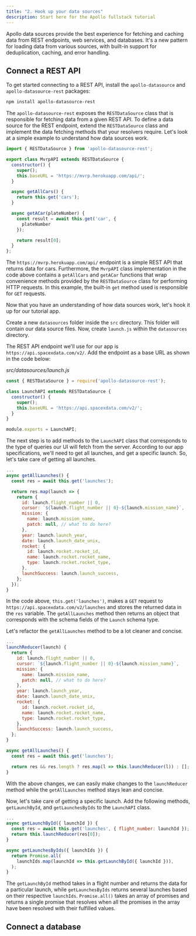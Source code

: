 ```yaml
---
title: "2. Hook up your data sources"
description: Start here for the Apollo fullstack tutorial
---
```


Apollo data sources provide the best experience for fetching and caching data from REST endpoints, web services, and databases. It's a new pattern for loading data from various sources, with built-in support for deduplication, caching, and error handling.

<h2 id="rest-api">Connect a REST API</h2>

To get started connecting to a REST API, install the `apollo-datasource` and `apollo-datasource-rest` packages:

```bash
npm install apollo-datasource-rest
```

The `apollo-datasource-rest` exposes the `RESTDataSource` class that is responsible for fetching data from a given REST API. To define a data source for the REST endpoint, extend the `RESTDataSource` class and implement the data fetching methods that your resolvers require. Let's look at a simple example to understand how data sources work.

```js
import { RESTDataSource } from 'apollo-datasource-rest';

export class MvrpAPI extends RESTDataSource {
  constructor() {
    super();
    this.baseURL = 'https://mvrp.herokuapp.com/api/';
  }

  async getAllCars() {
    return this.get('cars');
  }

  async getACar(plateNumber) {
    const result = await this.get('car', {
      plateNumber
    });

    return result[0];
  }
};
```

The `https://mvrp.herokuapp.com/api/` endpoint is a simple REST API that returns data for cars. Furthermore, the `MvrpAPI` class implementation in the code above contains a `getAllCars` and `getACar` functions that wrap convenience methods provided by the `RESTDataSource` class for performing HTTP requests. In this example, the built-in `get` method used is responsible for `GET` requests.

Now that you have an understanding of how data sources work, let's hook it up for our tutorial app.

Create a new `datasources` folder inside the `src` directory. This folder will contain our data source files. Now, create `launch.js` within the `datasources` directory.

The REST API endpoint we'll use for our app is `https://api.spacexdata.com/v2/`. Add the endpoint as a base URL as shown in the code below:

_src/datasources/launch.js_

```js
const { RESTDataSource } = require('apollo-datasource-rest');

class LaunchAPI extends RESTDataSource {
  constructor() {
    super();
    this.baseURL = 'https://api.spacexdata.com/v2/';
  }
}

module.exports = LaunchAPI;
```

The next step is to add methods to the `LaunchAPI` class that corresponds to the type of queries our UI will fetch from the server. According to our app specifications, we'll need to get all launches, and get a specific launch. So, let's take care of getting all launches.

```js
...
async getAllLaunches() {
  const res = await this.get('launches');

  return res.map(launch => {
    return {
      id: launch.flight_number || 0,
      cursor: `${launch.flight_number || 0}-${launch.mission_name}`,
      mission: {
        name: launch.mission_name,
        patch: null, // what to do here?
      },
      year: launch.launch_year,
      date: launch.launch_date_unix,
      rocket: {
        id: launch.rocket.rocket_id,
        name: launch.rocket.rocket_name,
        type: launch.rocket.rocket_type,
      },
      launchSuccess: launch.launch_success,
    };
  });
}
```

In the code above, `this.get('launches')`, makes a `GET` request to `https://api.spacexdata.com/v2/launches` and stores the returned data in the `res` variable. The `getAllLaunches` method then returns an object that corresponds with the schema fields of the `Launch` schema type.

Let's refactor the `getAllLaunches` method to be a lot cleaner and concise.

```js
...
launchReducer(launch) {
  return {
    id: launch.flight_number || 0,
    cursor: `${launch.flight_number || 0}-${launch.mission_name}`,
    mission: {
      name: launch.mission_name,
      patch: null, // what to do here?
    },
    year: launch.launch_year,
    date: launch.launch_date_unix,
    rocket: {
      id: launch.rocket.rocket_id,
      name: launch.rocket.rocket_name,
      type: launch.rocket.rocket_type,
    },
    launchSuccess: launch.launch_success,
  };
}

async getAllLaunches() {
  const res = await this.get('launches');

  return res && res.length ? res.map(l => this.launchReducer(l)) : [];
}
```

With the above changes, we can easily make changes to the `launchReducer` method while the `getAllLaunches` method stays lean and concise.

Now, let's take care of getting a specific launch. Add the following methods, `getLaunchById`, and `getLaunchesByIds` to the `LaunchAPI` class.

```js
...
async getLaunchById({ launchId }) {
  const res = await this.get('launches', { flight_number: launchId });
  return this.launchReducer(res[0]);
}

async getLaunchesByIds({ launchIds }) {
  return Promise.all(
    launchIds.map(launchId => this.getLaunchById({ launchId })),
  );
}
```

The `getLaunchById` method takes in a flight number and returns the data for a particular launch, while `getLaunchesByIds` returns several launches based on their respective `launchIds`. `Promise.all()` takes an array of promises and returns a single promise that resolves when all the promises in the array have been resolved with their fulfilled values.


<h2 id="database">Connect a database</h2>